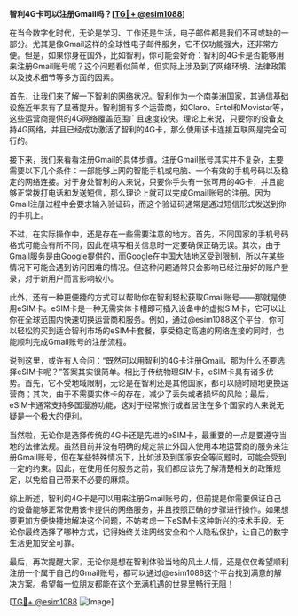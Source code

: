 **智利4G卡可以注册Gmail吗？[[TG💪+ @esim1088](https://t.me/s/esim1088)]**

在当今数字化时代，无论是学习、工作还是生活，电子邮件都是我们不可或缺的一部分。尤其是像Gmail这样的全球性电子邮件服务，它不仅功能强大，还非常方便。但是，如果你身在国外，比如智利，你可能会好奇：智利的4G卡是否能够用来注册Gmail账号呢？这个问题看似简单，但实际上涉及到了网络环境、法律政策以及技术细节等多方面的因素。

首先，让我们来了解一下智利的网络状况。智利作为一个南美洲国家，其通信基础设施近年来有了显著提升。智利拥有多个运营商，如Claro、Entel和Movistar等，这些运营商提供的4G网络覆盖范围广且速度较快。理论上来说，只要你的设备支持4G网络，并且已经成功激活了智利的4G卡，那么使用该卡连接互联网是完全可行的。

接下来，我们来看看注册Gmail的具体步骤。注册Gmail账号其实并不复杂，主要需要以下几个条件：一部能够上网的智能手机或电脑、一个有效的手机号码以及稳定的网络连接。对于身处智利的人来说，只要你手头有一张可用的4G卡，并且能够正常拨打电话和发送短信，那么理论上就可以完成Gmail账号的注册。因为Gmail注册过程中会要求输入验证码，而这个验证码通常是通过短信形式发送到你的手机上。

不过，在实际操作中，还是存在一些需要注意的地方。首先，不同国家的手机号码格式可能会有所不同，因此在填写相关信息时一定要确保正确无误。其次，由于Gmail服务是由Google提供的，而Google在中国大陆地区受到限制，所以在某些情况下可能会遇到访问困难的情况。但这种问题通常只会影响已经注册好的账户登录，对于新用户而言影响较小。

此外，还有一种更便捷的方式可以帮助你在智利轻松获取Gmail账号——那就是使用eSIM卡。eSIM卡是一种无需实体卡槽即可插入设备中的虚拟SIM卡，它可以让你在全球范围内快速切换运营商和服务。例如，通过@esim1088这个平台，你可以轻松购买到适合智利市场的eSIM卡套餐，享受稳定高速的网络连接的同时，也能顺利完成Gmail账号的注册流程。

说到这里，或许有人会问：“既然可以用智利的4G卡注册Gmail，那为什么还要选择eSIM卡呢？”答案其实很简单。相比于传统物理SIM卡，eSIM卡具有诸多优势。首先，它不受地域限制，无论是在智利还是其他国家，都可以随时随地更换运营商；其次，由于不需要实体卡的存在，减少了丢失或者损坏的风险；最后，eSIM卡通常支持多国漫游功能，这对于经常旅行或者居住在多个国家的人来说无疑是一个极大的便利。

当然啦，无论你是选择传统的4G卡还是先进的eSIM卡，最重要的一点是要遵守当地的法律法规。虽然目前并没有明确的规定禁止外国人使用本地运营商的服务来注册Gmail账号，但在某些特殊情况下，比如涉及到国家安全等问题时，可能会受到一定的约束。因此，在使用任何服务之前，我们都应该先了解清楚相关的政策规定，以免给自己带来不必要的麻烦。

综上所述，智利的4G卡是可以用来注册Gmail账号的，但前提是你需要保证自己的设备能够正常使用该卡提供的网络服务，并且按照正确的步骤进行操作。如果想要更加方便快捷地解决这个问题，不妨考虑一下eSIM卡这种新兴的技术手段。无论你最终选择了哪种方式，记得始终关注网络安全和个人隐私保护，让自己的数字生活更加安全可靠。

最后，再次提醒大家，无论你是想在智利体验当地的风土人情，还是仅仅希望顺利注册一个属于自己的Gmail账号，都可以通过@esim1088这个平台找到满意的解决方案。希望每一位朋友都能在这个充满机遇的世界里畅行无阻！

[[TG💪+ @esim1088](https://t.me/s/esim1088) ![Image](https://i.postimg.cc/4NQfJmqS/Snipaste-2025-05-13-00-14-12.png)]